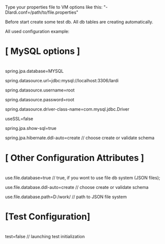 Type your properties file to VM options like this: "-Dlardi.conf=/path/to/file.properties"

Before start create some test db.
All db tables are creating automatically.

All used configuration example:

#
# [ MySQL options ]
#
spring.jpa.database=MYSQL

spring.datasource.url=jdbc:mysql://localhost:3306/lardi

spring.datasource.username=root

spring.datasource.password=root

spring.datasource.driver-class-name=com.mysql.jdbc.Driver

useSSL=false

spring.jpa.show-sql=true

spring.jpa.hibernate.ddl-auto=create  // choose create or validate schema

#
# [ Other Configuration Attributes ]
#
use.file.database=true  // true, if you wont to use file db system (JSON files);

use.file.database.ddl-auto=create  // choose create or validate schema

use.file.database.path=D:/work/ // path to JSON file system

#
# [Test Configuration]
#
test=false // launching test initialization
